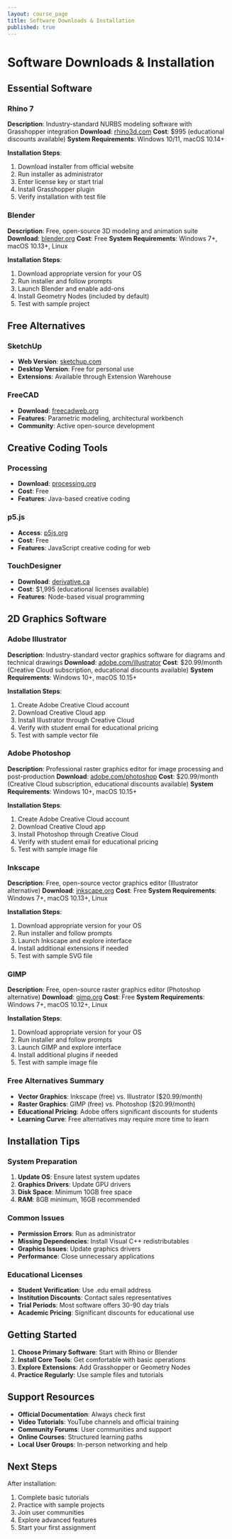 ```yaml
---
layout: course_page
title: Software Downloads & Installation
published: true
---
```


# Software Downloads & Installation

## Essential Software

### Rhino 7
**Description**: Industry-standard NURBS modeling software with Grasshopper integration
**Download**: [rhino3d.com](https://www.rhino3d.com/download)
**Cost**: $995 (educational discounts available)
**System Requirements**: Windows 10/11, macOS 10.14+

**Installation Steps**:
1. Download installer from official website
2. Run installer as administrator
3. Enter license key or start trial
4. Install Grasshopper plugin
5. Verify installation with test file

### Blender
**Description**: Free, open-source 3D modeling and animation suite
**Download**: [blender.org](https://www.blender.org/download/)
**Cost**: Free
**System Requirements**: Windows 7+, macOS 10.13+, Linux

**Installation Steps**:
1. Download appropriate version for your OS
2. Run installer and follow prompts
3. Launch Blender and enable add-ons
4. Install Geometry Nodes (included by default)
5. Test with sample project

## Free Alternatives

### SketchUp
- **Web Version**: [sketchup.com](https://www.sketchup.com/)
- **Desktop Version**: Free for personal use
- **Extensions**: Available through Extension Warehouse

### FreeCAD
- **Download**: [freecadweb.org](https://www.freecadweb.org/)
- **Features**: Parametric modeling, architectural workbench
- **Community**: Active open-source development


## Creative Coding Tools

### Processing
- **Download**: [processing.org](https://processing.org/download)
- **Cost**: Free
- **Features**: Java-based creative coding

### p5.js
- **Access**: [p5js.org](https://p5js.org/)
- **Cost**: Free
- **Features**: JavaScript creative coding for web

### TouchDesigner
- **Download**: [derivative.ca](https://derivative.ca/)
- **Cost**: $1,995 (educational licenses available)
- **Features**: Node-based visual programming

## 2D Graphics Software

### Adobe Illustrator
**Description**: Industry-standard vector graphics software for diagrams and technical drawings
**Download**: [adobe.com/illustrator](https://www.adobe.com/products/illustrator.html)
**Cost**: $20.99/month (Creative Cloud subscription, educational discounts available)
**System Requirements**: Windows 10+, macOS 10.15+

**Installation Steps**:
1. Create Adobe Creative Cloud account
2. Download Creative Cloud app
3. Install Illustrator through Creative Cloud
4. Verify with student email for educational pricing
5. Test with sample vector file

### Adobe Photoshop
**Description**: Professional raster graphics editor for image processing and post-production
**Download**: [adobe.com/photoshop](https://www.adobe.com/products/photoshop.html)
**Cost**: $20.99/month (Creative Cloud subscription, educational discounts available)
**System Requirements**: Windows 10+, macOS 10.15+

**Installation Steps**:
1. Create Adobe Creative Cloud account
2. Download Creative Cloud app
3. Install Photoshop through Creative Cloud
4. Verify with student email for educational pricing
5. Test with sample image file

### Inkscape
**Description**: Free, open-source vector graphics editor (Illustrator alternative)
**Download**: [inkscape.org](https://inkscape.org/release/)
**Cost**: Free
**System Requirements**: Windows 7+, macOS 10.13+, Linux

**Installation Steps**:
1. Download appropriate version for your OS
2. Run installer and follow prompts
3. Launch Inkscape and explore interface
4. Install additional extensions if needed
5. Test with sample SVG file

### GIMP
**Description**: Free, open-source raster graphics editor (Photoshop alternative)
**Download**: [gimp.org](https://www.gimp.org/downloads/)
**Cost**: Free
**System Requirements**: Windows 7+, macOS 10.12+, Linux

**Installation Steps**:
1. Download appropriate version for your OS
2. Run installer and follow prompts
3. Launch GIMP and explore interface
4. Install additional plugins if needed
5. Test with sample image file

### Free Alternatives Summary
- **Vector Graphics**: Inkscape (free) vs. Illustrator ($20.99/month)
- **Raster Graphics**: GIMP (free) vs. Photoshop ($20.99/month)
- **Educational Pricing**: Adobe offers significant discounts for students
- **Learning Curve**: Free alternatives may require more time to learn

## Installation Tips

### System Preparation
1. **Update OS**: Ensure latest system updates
2. **Graphics Drivers**: Update GPU drivers
3. **Disk Space**: Minimum 10GB free space
4. **RAM**: 8GB minimum, 16GB recommended

### Common Issues
- **Permission Errors**: Run as administrator
- **Missing Dependencies**: Install Visual C++ redistributables
- **Graphics Issues**: Update graphics drivers
- **Performance**: Close unnecessary applications

### Educational Licenses
- **Student Verification**: Use .edu email address
- **Institution Discounts**: Contact sales representatives
- **Trial Periods**: Most software offers 30-90 day trials
- **Academic Pricing**: Significant discounts for educational use

## Getting Started

1. **Choose Primary Software**: Start with Rhino or Blender
2. **Install Core Tools**: Get comfortable with basic operations
3. **Explore Extensions**: Add Grasshopper or Geometry Nodes
4. **Practice Regularly**: Use sample files and tutorials

## Support Resources

- **Official Documentation**: Always check first
- **Video Tutorials**: YouTube channels and official training
- **Community Forums**: User communities and support
- **Online Courses**: Structured learning paths
- **Local User Groups**: In-person networking and help

## Next Steps

After installation:
1. Complete basic tutorials
2. Practice with sample projects
3. Join user communities
4. Explore advanced features
5. Start your first assignment
